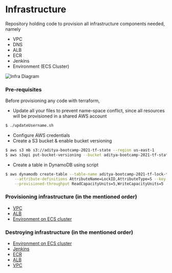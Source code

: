 # Infrastructure

Repository holding code to provision all infrastructure components needed, namely
- VPC
- DNS 
- ALB
- ECR
- Jenkins
- Environment (ECS Cluster)

![Infra Diagram](./jenkins.png "Infra Diagram")
 
### Pre-requisites
 
Before provisioning any code with terraform,
- Update all your files to prevent name-space conflict, 
since all resources will be provisioned in a shared AWS account
```bash
$ ./updateUsername.sh
```
- Configure AWS credentials
- Create a S3 bucket & enable bucket versioning
```bash
$ aws s3 mb s3://aditya-bootcamp-2021-tf-state --region us-east-1
$ aws s3api put-bucket-versioning --bucket aditya-bootcamp-2021-tf-state --versioning-configuration Status=Enabled --region us-east-1
```
- Create a table in DynamoDB using script
```bash
$ aws dynamodb create-table --table-name aditya-bootcamp-2021-tf-lock-table \
    --attribute-definitions AttributeName=LockID,AttributeType=S --key-schema AttributeName=LockID,KeyType=HASH \
    --provisioned-throughput ReadCapacityUnits=5,WriteCapacityUnits=5 --region us-east-1
```

### Provisioning infrastructure (in the mentioned order)

- [VPC](./vpc/README.md)
- [ALB](./alb/README.md)
- [Environment on ECS cluster](./ecs-cluster/README.md)

### Destroying infrastructure (in the mentioned order)

- [Environment on ECS cluster](./ecs-cluster/README.md)
- [Jenkins](./jenkins/README.md)
- [ECR](./ecr/README.md)
- [ALB](./alb/README.md)
- [VPC](./vpc/README.md)
